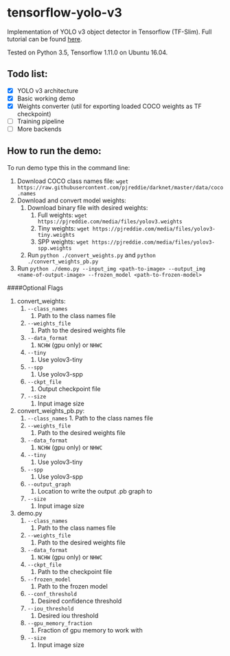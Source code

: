 # tensorflow-yolo-v3

Implementation of YOLO v3 object detector in Tensorflow (TF-Slim). Full tutorial can be found [here](https://medium.com/@pawekapica_31302/implementing-yolo-v3-in-tensorflow-tf-slim-c3c55ff59dbe).

Tested on Python 3.5, Tensorflow 1.11.0 on Ubuntu 16.04.

## Todo list:
- [x] YOLO v3 architecture
- [x] Basic working demo
- [x] Weights converter (util for exporting loaded COCO weights as TF checkpoint)
- [ ] Training pipeline
- [ ] More backends

## How to run the demo:
To run demo type this in the command line:

1. Download COCO class names file: `wget https://raw.githubusercontent.com/pjreddie/darknet/master/data/coco.names`
2. Download and convert model weights:    
    1. Download binary file with desired weights: 
        1. Full weights: `wget https://pjreddie.com/media/files/yolov3.weights`
        1. Tiny weights: `wget https://pjreddie.com/media/files/yolov3-tiny.weights` 
        1. SPP weights: `wget https://pjreddie.com/media/files/yolov3-spp.weights` 
    2. Run `python ./convert_weights.py` and `python ./convert_weights_pb.py`        
3. Run `python ./demo.py --input_img <path-to-image> --output_img <name-of-output-image> --frozen_model <path-to-frozen-model>`


####Optional Flags
1. convert_weights:
    1. `--class_names`
        1. Path to the class names file
    2. `--weights_file`
        1. Path to the desired weights file
    3. `--data_format`
        1.  `NCHW` (gpu only) or `NHWC`
    4. `--tiny`
        1. Use yolov3-tiny
    5. `--spp`
        1. Use yolov3-spp
    6. `--ckpt_file`
        1. Output checkpoint file
    7. `--size`
        1. Input image size
2. convert_weights_pb.py:
    1. `--class_names`
            1. Path to the class names file
    2. `--weights_file`
        1. Path to the desired weights file    
    3. `--data_format`
        1.  `NCHW` (gpu only) or `NHWC`
    4. `--tiny`
        1. Use yolov3-tiny
    5. `--spp`
        1. Use yolov3-spp
    6. `--output_graph`
        1. Location to write the output .pb graph to
    7. `--size`
        1. Input image size
3. demo.py
    1. `--class_names`
        1. Path to the class names file
    2. `--weights_file`
        1. Path to the desired weights file
    3. `--data_format`
        1.  `NCHW` (gpu only) or `NHWC`
    4. `--ckpt_file`
        1. Path to the checkpoint file
    5. `--frozen_model`
        1. Path to the frozen model
    6. `--conf_threshold`
        1. Desired confidence threshold
    7. `--iou_threshold`
        1. Desired iou threshold
    8. `--gpu_memory_fraction`
        1. Fraction of gpu memory to work with
    9. `--size`
        1. Input image size
